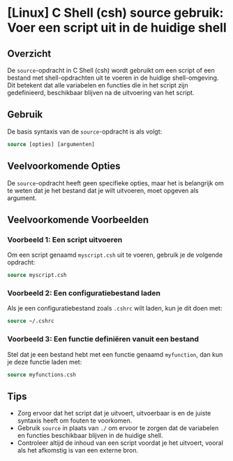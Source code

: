 # [Linux] C Shell (csh) source gebruik: Voer een script uit in de huidige shell

## Overzicht
De `source`-opdracht in C Shell (csh) wordt gebruikt om een script of een bestand met shell-opdrachten uit te voeren in de huidige shell-omgeving. Dit betekent dat alle variabelen en functies die in het script zijn gedefinieerd, beschikbaar blijven na de uitvoering van het script.

## Gebruik
De basis syntaxis van de `source`-opdracht is als volgt:

```csh
source [opties] [argumenten]
```

## Veelvoorkomende Opties
De `source`-opdracht heeft geen specifieke opties, maar het is belangrijk om te weten dat je het bestand dat je wilt uitvoeren, moet opgeven als argument.

## Veelvoorkomende Voorbeelden

### Voorbeeld 1: Een script uitvoeren
Om een script genaamd `myscript.csh` uit te voeren, gebruik je de volgende opdracht:

```csh
source myscript.csh
```

### Voorbeeld 2: Een configuratiebestand laden
Als je een configuratiebestand zoals `.cshrc` wilt laden, kun je dit doen met:

```csh
source ~/.cshrc
```

### Voorbeeld 3: Een functie definiëren vanuit een bestand
Stel dat je een bestand hebt met een functie genaamd `myfunction`, dan kun je deze functie laden met:

```csh
source myfunctions.csh
```

## Tips
- Zorg ervoor dat het script dat je uitvoert, uitvoerbaar is en de juiste syntaxis heeft om fouten te voorkomen.
- Gebruik `source` in plaats van `./` om ervoor te zorgen dat de variabelen en functies beschikbaar blijven in de huidige shell.
- Controleer altijd de inhoud van een script voordat je het uitvoert, vooral als het afkomstig is van een externe bron.